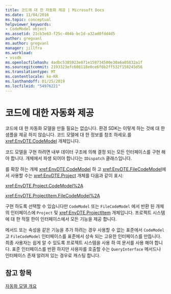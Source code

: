 ```yaml
---
title: 코드에 대 한 자동화 제공 | Microsoft Docs
ms.date: 11/04/2016
ms.topic: conceptual
helpviewer_keywords:
- CodeModel object
ms.assetid: 21cb3e63-f25c-404b-bc1d-a32ad0fdd4d5
author: gregvanl
ms.author: gregvanl
manager: jillfra
ms.workload:
- vssdk
ms.openlocfilehash: 4adbc5385923e071e158734500e30a6a05832a1f
ms.sourcegitcommit: 2193323efc608118e0ce6f6b2ff532f158245d56
ms.translationtype: MT
ms.contentlocale: ko-KR
ms.lasthandoff: 01/25/2019
ms.locfileid: "54976221"
---
```

# <a name="providing-automation-for-code"></a>코드에 대한 자동화 제공
코드에 대 한 자동화 모델을 만들 필요는 없습니다. 환경 SDK는 이렇게 하는 것에 대 한 샘플을 제공 하지 않습니다. 코드 모델에 대 한 정보를 참조 하세요.를 <xref:EnvDTE.CodeModel> 개체입니다.  
  
 코드 모델을 구현 하려면 내부 데이터 구조에 의해 결정 되는 모든 인터페이스를 구현 해야 합니다. 개체에서 파생 되어야 합니다는 `IDispatch` 클래스입니다.  
  
 를 확장 하는 개체 <xref:EnvDTE.CodeModel> 하 고 <xref:EnvDTE.FileCodeModel>에서 사용할 수는 <xref:EnvDTE.Project> 개체를 다음과 같이 표시:  
  
 <xref:EnvDTE.Project.CodeModel%2A>  
  
 <xref:EnvDTE.ProjectItem.FileCodeModel%2A>  
  
 구현 하도록 선택할 수 있습니다만 `CodeModel` 또는 `FileCodeModel` 에서 반환 된 개체의 인터페이스에 `Project` 및 <xref:EnvDTE.ProjectItem> 개체입니다. 프로젝트 시스템에 대 한 적절 한이 인터페이스에서 모든 기능을 제공 합니다.  
  
 메서드 또는 속성을 같은 기능을 추가 하려는 경우 사용할 수 없는 표준에서 `CodeModel` 고 `FileCodeModel` 인터페이스를 표준에서 상속 되는 고유한 인터페이스를 만듭니다. 최종 사용자는 쉽게 알 수 있도록 프로젝트 시스템을 사용 하 여 문서를 사용 해야 합니다. 표준 인터페이스를 반환 하지만 사용자를 호출할 수는 `QueryInterface` 메서드나 인터페이스 존재 알려져 있는 경우로 캐스팅 합니다.  
  
## <a name="see-also"></a>참고 항목  
 [자동화 모델 개요](../../extensibility/internals/automation-model-overview.md)